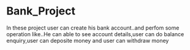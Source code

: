 # Bank_Project
In these project user can create his bank account..and perfom some operation like..He can able to see account details,user can do balance enquiry,user can deposite money and user can withdraw money
